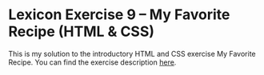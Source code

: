 # Lexicon Exercise 9 – My Favorite Recipe (HTML & CSS)

This is my solution to the introductory HTML and CSS exercise My Favorite Recipe.
You can find the exercise description [here](https://github.com/Lexicon-LTU-2025/exercise-html-css-fav-recipe).
